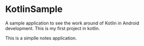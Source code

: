 # KotlinSample
A  sample  application to see the work around of Kotlin in Android development. This is my first project in kotlin.

This is a simplle notes application.

